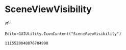 # SceneViewVisibility
![](/img/SceneViewVisibility.png)

``` CSharp
EditorGUIUtility.IconContent("SceneViewVisibility")
```
```
1115520048876784990
```
